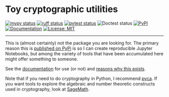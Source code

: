 # Toy cryptographic utilities

[![mypy status][type-badge]](https://mypy.readthedocs.io/en/stable/)
[![ruff status][lint-badge]](https://docs.astral.sh/ruff/)
[![pytest status][test-badge]](https://docs.pytest.org/en/stable/)
![Doctest status][doctest-badge]
[![PyPI](https://img.shields.io/pypi/v/toycrypto?label=pypi%20package)][published]
[![Documentation][doc-build-badge]][documentation]
[![License: MIT](https://img.shields.io/badge/license-MIT-C06524)](https://github.com/jpgoldberg/toy-crypto-math/blob/main/LICENSE.txt)

----

This is (almost certainly) not the package you are looking for.
The primary reason this is [published on PyPi][published] is so I can create reproducible Jupyter Notebooks,
but among the variety of tools that have been accumulated here might offer something to someone.

See the [documentation] for use (or not) and [reasons why this exists](https://jpgoldberg.github.io/toy-crypto-math/#motivation).

Note that if you need to do cryptography in Python, I recommend [pyca](https://cryptography.io/).
If you want tools to explore the algebraic and number theoretic constructs used in cryptography,
look at [SageMath](https://doc.sagemath.org/).

[published]: https://pypi.org/project/toycrypto/ "toycrypto on PyPi"
[documentation]: https://jpgoldberg.github.io/toy-crypto-math/

[type-badge]: https://github.com/jpgoldberg/toy-crypto-math/actions/workflows/type-check.yml/badge.svg
[lint-badge]: https://github.com/jpgoldberg/toy-crypto-math/actions/workflows/lint.yml/badge.svg
[test-badge]: https://github.com/jpgoldberg/toy-crypto-math/actions/workflows/pytest.yml/badge.svg
[doctest-badge]: https://github.com/jpgoldberg/toy-crypto-math/actions/workflows/doctest.yml/badge.svg
[doc-build-badge]: https://github.com/jpgoldberg/toy-crypto-math/actions/workflows/gh-pages.yml/badge.svg
